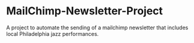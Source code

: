 # MailChimp-Newsletter-Project
A project to automate the sending of a mailchimp newsletter that includes local Philadelphia jazz performances.
